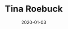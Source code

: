 ---
title: Tina Roebuck
bio: Bioooooo
date: 2020-01-03
avatar: https://vignette.wikia.nocookie.net/overwatch/images/5/5e/Ana_icon.png/revision/latest/scale-to-width-down/95?cb=20180308025214
avatarAlt:
position: President
linkedinURL: https://twitter.com/marcusrelacion
twitterURL: https://twitter.com/marcusrelacion
instagramURL: https://twitter.com/marcusrelacion
---